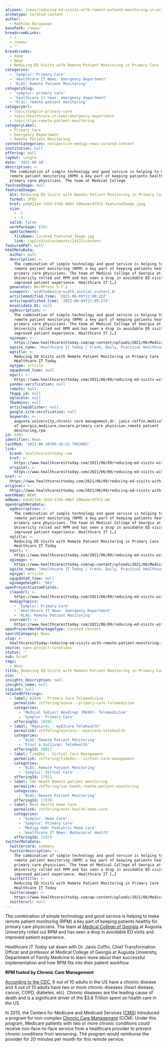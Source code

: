 ```yaml
---
aliases: /news/reducing-ed-visits-with-remote-patient-monitoring-in-primary-care
archetype: curated-content
author:
  - Radhika Narayanan
basePath: /news/
breadcrumbLinks:
  - /
  - /news/
  - ''
breadcrumbs:
  - Home
  - News
  - Reducing ED Visits with Remote Patient Monitoring in Primary Care
categories:
  - 'Symplur: Primary Care'
  - 'Healthcare IT News: Emergency Department'
  - 'KLAS: Remote Patient Monitoring'
categorySlug:
  - 'symplur: primary care'
  - 'healthcare it news: emergency department'
  - 'klas: remote patient monitoring'
categoryUrl:
  - topic/symplur-primary-care
  - topic/healthcare-it-news-emergency-department
  - topic/klas-remote-patient-monitoring
categoryLabel:
  - Primary Care
  - Emergency Department
  - Remote Patient Monitoring
contentCategories: netspective-medigy-news-curated-content
institution: null
offering: null
layOut: single
date: '2021-06-10'
description: >-
  The combination of simple technology and good service is helping to make
  remote patient monitoring (RPM) a key part of keeping patients healthy for
  primary care physicians. The team at Medical College
favIconImage: null
featuredImage:
  alt: Reducing ED Visits with Remote Patient Monitoring in Primary Care
  format: JPEG
  href: eeb023a4-743d-5786-90bf-590a4ec9f972-featuredImage.jpeg
  size:
    - -1
    - -1
  valid: false
  workPackage: 6391
  wpAttachment:
    fileName: Curated_Featured_Image.jpg
    link: /api/v3/attachments/14122/content
featuredPdf: null
htmlMetaData:
  author: null
  description: >-
    The combination of simple technology and good service is helping to make
    remote patient monitoring (RPM) a key part of keeping patients healthy for
    primary care physicians. The team at Medical College of Georgia at Augusta
    University rolled out RPM and has seen a drop in avoidable ED visits and
    improved patient experience. Healthcare IT […]
  generator: WordPress 5.7.2
  viewport: 'width=device-width,initial-scale=1.0'
  articlemodified_time: '2021-06-09T22:00:22Z'
  articlepublished_time: '2021-06-09T17:09:27Z'
  msvalidate.01: null
  ogdescription: >-
    The combination of simple technology and good service is helping to make
    remote patient monitoring (RPM) a key part of keeping patients healthy for
    primary care physicians. The team at Medical College of Georgia at Augusta
    University rolled out RPM and has seen a drop in avoidable ED visits and
    improved patient experience. Healthcare IT […]
  ogimage: >-
    https://www.healthcareittoday.com/wp-content/uploads/2021/06/Medical-College-of-Georgia-–-School-of-Medicine-Augusta-GA.jpg
  ogsite_name: 'Healthcare IT Today | Fresh, Daily, Practical Healthcare IT Insights'
  ogtitle: >-
    Reducing ED Visits with Remote Patient Monitoring in Primary Care |
    Healthcare IT Today
  ogtype: article
  ogupdated_time: null
  ogurl: >-
    https://www.healthcareittoday.com/2021/06/09/reducing-ed-visits-with-remote-patient-monitoring-in-primary-care/
  yandex-verification: null
  robots: null
  fbapp_id: null
  oglocale: null
  fbadmins: null
  articlepublisher: null
  google-site-verification: null
  keywords: >-
    augusta university,chronic care management,dr. janis coffin,medical college
    of georgia,medicare,navcare,primary care physician,remote patient
    monitoring,rpm
id: 6391
identifier: News
lastMod: '2021-06-10T09:26:52.796300Z'
link:
  brand: healthcareittoday.com
  href: >-
    https://www.healthcareittoday.com/2021/06/09/reducing-ed-visits-with-remote-patient-monitoring-in-primary-care/
  original: >-
    https://www.healthcareittoday.com/2021/06/09/reducing-ed-visits-with-remote-patient-monitoring-in-primary-care/
href: >-
  https://www.healthcareittoday.com/2021/06/09/reducing-ed-visits-with-remote-patient-monitoring-in-primary-care/
original: >-
  https://www.healthcareittoday.com/2021/06/09/reducing-ed-visits-with-remote-patient-monitoring-in-primary-care/
mastHead: NEWS
mdName: eeb023a4-743d-5786-90bf-590a4ec9f972.md
openGraphMetaData:
  ogdescription: >-
    The combination of simple technology and good service is helping to make
    remote patient monitoring (RPM) a key part of keeping patients healthy for
    primary care physicians. The team at Medical College of Georgia at Augusta
    University rolled out RPM and has seen a drop in avoidable ED visits and
    improved patient experience. Healthcare IT […]
  ogtitle: >-
    Reducing ED Visits with Remote Patient Monitoring in Primary Care |
    Healthcare IT Today
  ogurl: >-
    https://www.healthcareittoday.com/2021/06/09/reducing-ed-visits-with-remote-patient-monitoring-in-primary-care/
  ogimage: >-
    https://www.healthcareittoday.com/wp-content/uploads/2021/06/Medical-College-of-Georgia-–-School-of-Medicine-Augusta-GA.jpg
  ogsite_name: 'Healthcare IT Today | Fresh, Daily, Practical Healthcare IT Insights'
  ogtype: article
  ogupdated_time: null
  ogimageheight: '667'
openProjectCustomFields:
  cleanUrl: >-
    https://www.healthcareittoday.com/2021/06/09/reducing-ed-visits-with-remote-patient-monitoring-in-primary-care/
  medigyTopics:
    - 'Symplur: Primary Care'
    - 'Healthcare IT News: Emergency Department'
    - 'KLAS: Remote Patient Monitoring'
  sourceUrl: >-
    https://www.healthcareittoday.com/2021/06/09/reducing-ed-visits-with-remote-patient-monitoring-in-primary-care/
openProjectWorkPackageType: Curated Content
searchCategory: News
slug: >-
  healthcareittoday-reducing-ed-visits-with-remote-patient-monitoring-in-primary-care
source: open-project-curations
status: ''
sub: brief
tags:
  - News
title: Reducing ED Visits with Remote Patient Monitoring in Primary Care
via: ' '
insights_description: null
insights_name: null
viaLink: null
relatedOfferings:
  - label: AZOVA - Primary Care Telemedicine
    permalink: /offering/azova---primary-care-telemedicine
    categories:
      - 'Medical Subject Headings (MeSH): Telemedicine'
      - 'Symplur: Primary Care'
    offeringId: 18205
  - label: "Myecare\_- myEZcare Telehealth"
    permalink: /offering/myecare---myezcare-telehealth
    categories:
      - 'KLAS: Remote Patient Monitoring'
      - 'Frost & Sullivan: TeleHealth'
    offeringId: 18027
  - label: TimeDoc - Virtual Care Management
    permalink: /offering/timedoc---virtual-care-management
    categories:
      - 'KLAS: Remote Patient Monitoring'
      - 'Symplur: Virtual Care'
    offeringId: 17911
  - label: SAS Heath Remote patient monitoring
    permalink: /offering/sas-heath-remote-patient-monitoring
    categories:
      - 'KLAS: Remote Patient Monitoring'
    offeringId: 17576
  - label: Nest Health Home Care
    permalink: /offering/nest-health-home-care
    categories:
      - 'Symplur: Home Care'
      - 'Symplur: Primary Care'
      - 'Medigy HaH: Pediatric Home Care'
      - 'Healthcare IT News: Behavioral Health'
    offeringId: 15975
twitterMetaData:
  twittercard: summary
  twitterdescription: >-
    The combination of simple technology and good service is helping to make
    remote patient monitoring (RPM) a key part of keeping patients healthy for
    primary care physicians. The team at Medical College of Georgia at Augusta
    University rolled out RPM and has seen a drop in avoidable ED visits and
    improved patient experience. Healthcare IT […]
  twittertitle: >-
    Reducing ED Visits with Remote Patient Monitoring in Primary Care |
    Healthcare IT Today
  twitterimage: >-
    https://www.healthcareittoday.com/wp-content/uploads/2021/06/Medical-College-of-Georgia-–-School-of-Medicine-Augusta-GA.jpg
  twitterurl: null
---
```

<p>The combination of simple technology and good service is helping to make remote patient monitoring (RPM) a key part of keeping patients healthy for primary care physicians. The team at <a href="https://www.augusta.edu/mcg/">Medical College of Georgia</a> at Augusta University rolled out RPM and has seen a drop in avoidable ED visits and improved patient experience.</p><p><i>Healthcare IT Today </i>sat down with Dr. Janis Coffin, Chief Transformation Officer and professor at Medical College of Georgia at Augusta University, Department of Family Medicine to learn more about their successful implementation and how RPM fits into their patient workflow.</p><p><strong>RPM fueled by Chronic Care Management</strong></p><p><a href="https://www.cdc.gov/chronicdisease/resources/infographic/chronic-diseases.htm">According to the CDC</a>, 6 out of 10 adults in the US have a chronic disease and 4 out of 10 adults have two or more chronic diseases (heart disease, cancer, COPD, diabetes, etc). Chronic diseases are the leading cause of death and is a significant driver of the $3.8 Trillion spent on health care in the US.</p><p>In 2015, the Centers for Medicare and Medicaid Services (<a href="https://www.cms.gov/">CMS</a>) introduced a program for non-complex <a href="https://www.cms.gov/outreach-and-education/medicare-learning-network-mln/mlnproducts/downloads/chroniccaremanagement.pdf">Chronic Care Management</a> (CCM). Under this program, Medicare patients with two or more chronic conditions could receive non-face-to-face service from a healthcare provider to prevent chronic conditions from worsening. The program would reimburse the provider for 20 minutes per month for this remote service.</p>
